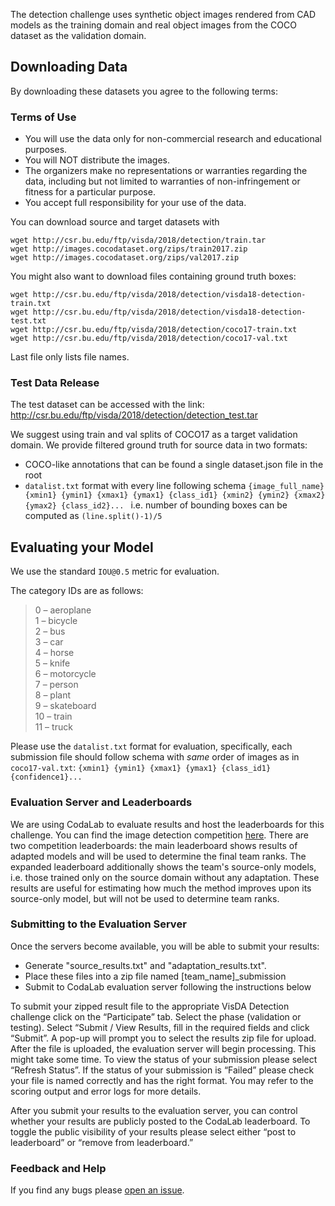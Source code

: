 The detection challenge uses synthetic object images rendered from CAD models as the training domain and real object images from the COCO dataset as the validation domain.

## Downloading Data

By downloading these datasets you agree to the following terms:

### Terms of Use
- You will use the data only for non-commercial research and educational purposes.
- You will NOT distribute the images.
- The organizers make no representations or warranties regarding the data, including but not limited to warranties of non-infringement or fitness for a particular purpose.
- You accept full responsibility for your use of the data.

You can download source and target datasets with 
    
    wget http://csr.bu.edu/ftp/visda/2018/detection/train.tar
    wget http://images.cocodataset.org/zips/train2017.zip
    wget http://images.cocodataset.org/zips/val2017.zip
    
You might also want to download files containing ground truth boxes:

    wget http://csr.bu.edu/ftp/visda/2018/detection/visda18-detection-train.txt
    wget http://csr.bu.edu/ftp/visda/2018/detection/visda18-detection-test.txt
    wget http://csr.bu.edu/ftp/visda/2018/detection/coco17-train.txt
    wget http://csr.bu.edu/ftp/visda/2018/detection/coco17-val.txt

Last file only lists file names. 

### Test Data Release
The test dataset can be accessed with the link:
http://csr.bu.edu/ftp/visda/2018/detection/detection_test.tar


We suggest using train and val splits of COCO17 as a target validation domain. We provide filtered ground truth for source data in two formats: 

- COCO-like annotations that can be found a single dataset.json file in the root
- `datalist.txt` format with every line following schema `{image_full_name} {xmin1} {ymin1} {xmax1} {ymax1} {class_id1} {xmin2} {ymin2} {xmax2} {ymax2} {class_id2}... ` i.e. number of bounding boxes can be computed as `(line.split()-1)/5`

<!---
## Baselines and Rules

We have several baseline models with data readers in the [`/model`](model) folder. Each model has a short README on how to run it.

- "Adversarial Discriminative Domain Adaptation" (ADDA) with LeNet and VGG16 in Tensorflow [`arxiv`](https://arxiv.org/abs/1702.05464)
- "Learning Transferable Features with Deep Adaptation Networks" (DAN) with Alexnet in Caffe [`arxiv`](https://arxiv.org/pdf/1502.02791)
- "Deep CORAL: Correlation Alignment for Deep Domain Adaptation" with Alexnet in Caffe [`arxiv`](https://arxiv.org/abs/1607.01719)

Please refer to the [challenge rules](http://ai.bu.edu/visda-2017/) for specific guidelines your method must follow.
-->

## Evaluating your Model

We use the standard `IOU@0.5` metric for evaluation. <!-- Example evaluation script is avaliable in [`eval.py`](eval.py). -->

The category IDs are as follows:
> 0 – aeroplane  
> 1 – bicycle  
> 2 – bus  
> 3 – car  
> 4 – horse  
> 5 – knife  
> 6 – motorcycle  
> 7 – person  
> 8 – plant  
> 9 – skateboard  
> 10 – train  
> 11 – truck 
 
Please use the `datalist.txt` format for evaluation, specifically, each submission file should follow schema with *same* order of images as in `coco17-val.txt`: `{xmin1} {ymin1} {xmax1} {ymax1} {class_id1} {confidence1}...`  

### Evaluation Server and Leaderboards
 
We are using CodaLab to evaluate results and host the leaderboards for this challenge. You can find the image detection competition [here](https://competitions.codalab.org/competitions/18892). There are two competition leaderboards: the main leaderboard shows results of adapted models and will be used to determine the final team ranks. The expanded leaderboard additionally shows the team's source-only models, i.e. those trained only on the source domain without any adaptation. These results are useful for estimating how much the method improves upon its source-only model, but will not be used to determine team ranks.


### Submitting to the Evaluation Server
 
Once the servers become available, you will be able to submit your results:
- Generate "source_results.txt" and "adaptation_results.txt".
- Place these files into a zip file named [team_name]_submission
- Submit to CodaLab evaluation server following the instructions below

To submit your zipped result file to the appropriate VisDA Detection challenge click on the “Participate” tab. Select the phase (validation or testing). Select “Submit / View Results, fill in the required fields and click “Submit”. A pop-up will prompt you to select the results zip file for upload. After the file is uploaded, the evaluation server will begin processing. This might take some time. To view the status of your submission please select “Refresh Status”. If the status of your submission is “Failed” please check your file is named correctly and has the right format. You may refer to the scoring output and error logs for more details.

After you submit your results to the evaluation server, you can control whether your results are publicly posted to the CodaLab leaderboard. To toggle the public visibility of your results please select either “post to leaderboard” or “remove from leaderboard.” 


### Feedback and Help
If you find any bugs please [open an issue](https://github.com/VisionLearningGroup/visda-2018-public/issues).
